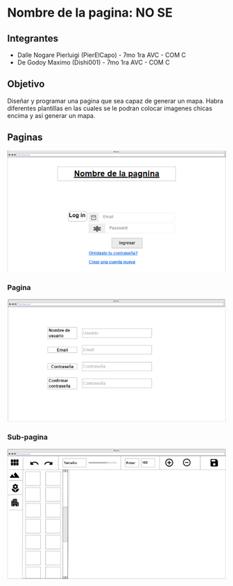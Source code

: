 
# Nombre de la pagina: NO SE

## Integrantes

- Dalle Nogare Pierluigi (PierElCapo) - 7mo 1ra AVC - COM C 
- De Godoy Maximo (Dishi001) - 7mo 1ra AVC - COM C 

## Objetivo 

Diseñar y programar una pagina que sea capaz de generar un mapa. Habra diferentes plantillas en las cuales se le podran colocar imagenes chicas encima y asi generar un mapa.

## Paginas

![](Imagenes_del_creador/Pagina_de_Log_in.png)

### Pagina

![](Imagenes_del_creador/Pagina_de_creacion_de_cuenta.png)

### Sub-pagina

![](Imagenes_del_creador/Pagina_del_mapa.png)
